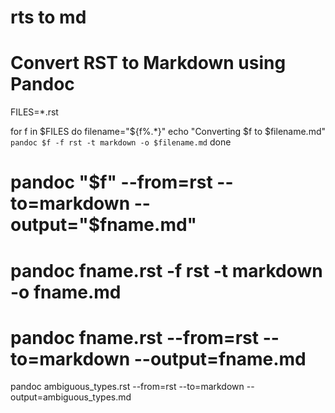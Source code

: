 # rts to md

# Convert RST to Markdown using Pandoc

FILES=*.rst

for f in $FILES
do
  filename="${f%.*}"
  echo "Converting $f to $filename.md"
  `pandoc $f -f rst -t markdown -o $filename.md`
done

# pandoc "$f" --from=rst --to=markdown --output="$fname.md"
# pandoc fname.rst -f rst -t markdown -o fname.md
# pandoc fname.rst --from=rst --to=markdown --output=fname.md


pandoc ambiguous_types.rst --from=rst --to=markdown --output=ambiguous_types.md
